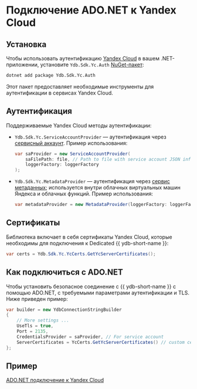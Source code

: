 # Подключение ADO.NET к Yandex Cloud

## Установка

Чтобы использовать аутентификацию [Yandex Cloud](https://yandex.cloud/ru) в вашем .NET-приложении, установите `Ydb.Sdk.Yc.Auth` [NuGet-пакет](https://www.nuget.org/packages/Ydb.Sdk.Yc.Auth/):

```bash
dotnet add package Ydb.Sdk.Yc.Auth
```

Этот пакет предоставляет необходимые инструменты для аутентификации в сервисах Yandex Cloud.

## Аутентификация

Поддерживаемые Yandex Cloud методы аутентификации:

- `Ydb.Sdk.Yc.ServiceAccountProvider` — аутентификация через [сервисный аккаунт](https://yandex.cloud/ru/docs/iam/concepts/users/service-accounts). Пример использования:
    
    ```c#
    var saProvider = new ServiceAccountProvider(
        saFilePath: file, // Path to file with service account JSON info
        loggerFactory: loggerFactory
    );
    ```

- `Ydb.Sdk.Yc.MetadataProvider` — аутентификация через [сервис метаданных](https://yandex.cloud/ru/docs/compute/operations/vm-connect/auth-inside-vm); используется внутри облачных виртуальных машин Яндекса и облачных функций. Пример использования:
    
    ```c#
    var metadataProvider = new MetadataProvider(loggerFactory: loggerFactory);
    ```

## Сертификаты

Библиотека включает в себя сертификаты Yandex Cloud, которые необходимы для подключения к Dedicated {{ ydb-short-name }}:

```c#
var certs = Ydb.Sdk.Yc.YcCerts.GetYcServerCertificates();
```

## Как подключиться с ADO.NET

Чтобы установить безопасное соединение с {{ ydb-short-name }} с помощью ADO.NET, с требуемыми параметрами аутентификации и TLS. Ниже приведен пример:

```c#
var builder = new YdbConnectionStringBuilder
{
    // More settings ...
    UseTls = true,
    Port = 2135,
    CredentialsProvider = saProvider, // For service account
    ServerCertificates = YcCerts.GetYcServerCertificates() // custom certificates Yandex Cloud
};
```

## Пример

[ADO.NET подключение к Yandex Cloud](https://github.com/ydb-platform/ydb-dotnet-sdk/tree/main/examples/src/YC)

